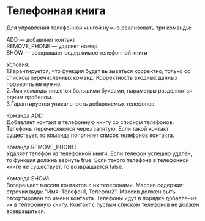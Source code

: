# Телефонная книга
Для управления телефонной книгой нужно реализовать три команды:

ADD — добавляет контакт</br>
REMOVE_PHONE — удаляет номер</br>
SHOW — возвращает содержимое телефонной книги

Условия:</br>
1.Гарантируется, что функция будет вызываться корректно, только со списком перечисленных команд. Корректность входных данных проверять не нужно.</br>
2.Имя команды пишется большими буквами, параметры разделяются одним пробелом.</br>
3.Гарантируется уникальность добавляемых телефонов.

Команда ADD:</br>
Добавляет контакт в телефонную книгу со списком телефонов. Телефоны перечисляются через запятую. Если такой контакт существует, то команда пополняет список телефонов контакта.

Команда REMOVE_PHONE:</br>
Удаляет телефон из телефонной книги. Если телефон успешно удалён, то функция должна вернуть true. Если такого телефона в телефонной книге не существует, то возвращается false.

Команда SHOW:</br>
Возвращает массив контактов с их телефонами. Массив содержит строчки вида: "Имя: Телефон1, Телефон2". Массив должен быть отсортирован по имени контакта. Телефоны идут в порядке добавления их в телефонную книгу. Контакт с пустым списком телефонов не должен возвращаться.
